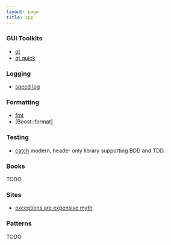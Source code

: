 ```yaml
---
layout: page
title: cpp
---
```


### GUi Toolkits

- [qt](qt/qt.html)
- [qt quick](qt/qt_quick_intro.html)

### Logging

- [speed log](https://github.com/gabime/spdlog)

### Formatting

-   [fmt](https://github.com/fmtlib/fmt)
-   [Boost::format]

### Testing

-   [catch](https://github.com/philsquared/Catch) modern, header
    only library supporting BDD and TDD.

### Books

TODO

### Sites

- [exceptions are expensive myth](http://www.flounder.com/exceptions.htm)

### Patterns

TODO
